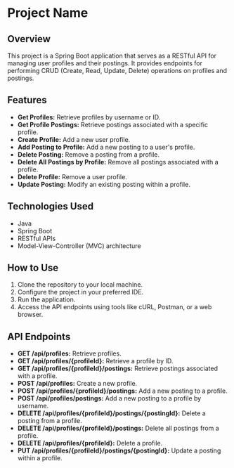 # Project Name

## Overview
This project is a Spring Boot application that serves as a RESTful API for managing user profiles and their postings. It provides endpoints for performing CRUD (Create, Read, Update, Delete) operations on profiles and postings.

## Features
- **Get Profiles:** Retrieve profiles by username or ID.
- **Get Profile Postings:** Retrieve postings associated with a specific profile.
- **Create Profile:** Add a new user profile.
- **Add Posting to Profile:** Add a new posting to a user's profile.
- **Delete Posting:** Remove a posting from a profile.
- **Delete All Postings by Profile:** Remove all postings associated with a profile.
- **Delete Profile:** Remove a user profile.
- **Update Posting:** Modify an existing posting within a profile.

## Technologies Used
- Java
- Spring Boot
- RESTful APIs
- Model-View-Controller (MVC) architecture

## How to Use
1. Clone the repository to your local machine.
2. Configure the project in your preferred IDE.
3. Run the application.
4. Access the API endpoints using tools like cURL, Postman, or a web browser.

## API Endpoints
- **GET /api/profiles:** Retrieve profiles.
- **GET /api/profiles/{profileId}:** Retrieve a profile by ID.
- **GET /api/profiles/{profileId}/postings:** Retrieve postings associated with a profile.
- **POST /api/profiles:** Create a new profile.
- **POST /api/profiles/{profileId}/postings:** Add a new posting to a profile.
- **POST /api/profiles/postings:** Add a new posting to a profile by username.
- **DELETE /api/profiles/{profileId}/postings/{postingId}:** Delete a posting from a profile.
- **DELETE /api/profiles/{profileId}/postings:** Delete all postings from a profile.
- **DELETE /api/profiles/{profileId}:** Delete a profile.
- **PUT /api/profiles/{profileId}/postings/{postingId}:** Update a posting within a profile.

